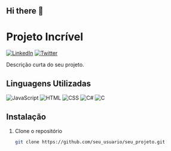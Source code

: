 ## Hi there 👋
# Projeto Incrível

[![LinkedIn](https://img.shields.io/badge/LinkedIn-Profile-blue)](https://www.linkedin.com/seu_perfil)
[![Twitter](https://img.shields.io/twitter/follow/seu_usuario?style=social)](https://twitter.com/seu_usuario)

Descrição curta do seu projeto.

## Linguagens Utilizadas

![JavaScript](https://img.shields.io/badge/JavaScript-★★★★☆-yellow)
![HTML](https://img.shields.io/badge/HTML-★★★★☆-orange)
![CSS](https://img.shields.io/badge/CSS-★★★☆☆-blue)
![C#](https://img.shields.io/badge/C%23-★★★☆☆-blueviolet)
![C](https://img.shields.io/badge/C-★★★☆☆-darkgreen)

## Instalação

1. Clone o repositório
   ```sh
   git clone https://github.com/seu_usuario/seu_projeto.git

<!--
**AugustoADeolindo/AugustoADeolindo** is a ✨ _special_ ✨ repository because its `README.md` (this file) appears on your GitHub profile.

Here are some ideas to get you started:

- 🔭 I’m currently working on ...
- 🌱 I’m currently learning ...
- 👯 I’m looking to collaborate on ...
- 🤔 I’m looking for help with ...
- 💬 Ask me about ...
- 📫 How to reach me: ...
- 😄 Pronouns: ...
- ⚡ Fun fact: ...
-->
